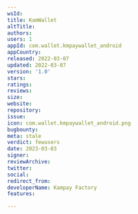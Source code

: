 ```yaml
---
wsId: 
title: KamWallet
altTitle: 
authors: 
users: 1
appId: com.wallet.kmpaywallet_android
appCountry: 
released: 2022-03-07
updated: 2022-03-07
version: '1.0'
stars: 
ratings: 
reviews: 
size: 
website: 
repository: 
issue: 
icon: com.wallet.kmpaywallet_android.png
bugbounty: 
meta: stale
verdict: fewusers
date: 2023-03-03
signer: 
reviewArchive: 
twitter: 
social: 
redirect_from: 
developerName: Kampay Factory
features: 

---
```


